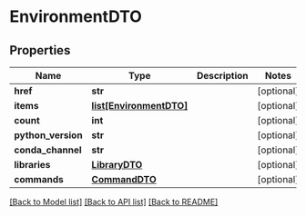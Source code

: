 # EnvironmentDTO

## Properties
Name | Type | Description | Notes
------------ | ------------- | ------------- | -------------
**href** | **str** |  | [optional] 
**items** | [**list[EnvironmentDTO]**](EnvironmentDTO.md) |  | [optional] 
**count** | **int** |  | [optional] 
**python_version** | **str** |  | [optional] 
**conda_channel** | **str** |  | [optional] 
**libraries** | [**LibraryDTO**](LibraryDTO.md) |  | [optional] 
**commands** | [**CommandDTO**](CommandDTO.md) |  | [optional] 

[[Back to Model list]](../README.md#documentation-for-models) [[Back to API list]](../README.md#documentation-for-api-endpoints) [[Back to README]](../README.md)

